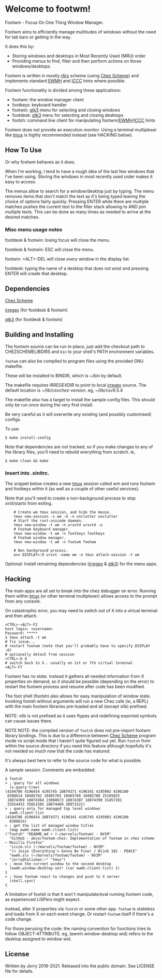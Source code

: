 # Welcome to footwm!

Footwm - Focus On One Thing Window Manager.

Footwm aims to efficiently manage multitudes of windows without the need for tab bars or getting in the way.

It does this by:
- Storing windows and desktops in Most Recently Used (MRU) order
- Providing menus to find, filter and then perform actions on those windows/desktops.

[EWMH]: https://specifications.freedesktop.org/wm-spec/wm-spec-latest.html "EWMH"
[ICCC]: https://www.x.org/docs/ICCCM/icccm.pdf

Footwm is written in mostly [r6rs](http://www.r6rs.org/) scheme (using [Chez Scheme]) and implements standard [EWMH] and [ICCC] hints where possible.

Footwm functionality is divided among these applications:
- footwm: the window manager client
- footkeys: keyboard handler
- footwin: [gtk3] menu for selecting and closing windows
- footdesk: [gtk3] menu for selecting and closing desktops
- footsh: command line client for manipulating footwm/[EWMH]/[ICCC] hints

[tmux]: https://github.com/tmux/tmux

Footwm does not provide an execution monitor. Using a terminal multiplexer like [tmux] is highly recommended instead (see HACKING below).

## How To Use

Or why footwm behaves as it does.

When I'm working, I tend to have a rough idea of the last few windows that I've been using. Storing the windows in most recently used order makes it easy to access.

The menus allow to search for a window/desktop just by typing. The menu removes items that don't match the text as it's being typed leaving the choice of options fairly quickly. Pressing ENTER while there are multiple matches pushes the current text to the filter stack allowing to AND join multiple texts. This can be done as many times as needed to arrive at the desired matches.

### Misc menu usage notes

footdesk & footwin: losing focus will close the menu.

footdesk & footwin: ESC will close the menu.

footwin: \<ALT>-DEL will close *every* window in the display list.

footdesk: typing the name of a desktop that does not exist and pressing ENTER will create that desktop.

## Dependencies

[Chez Scheme]: https://cisco.github.io/ChezScheme/ "Chez Scheme"
[irregex]: http://synthcode.com/scheme/irregex/ "irregex"
[gtk3]: https://developer.gnome.org/gtk3/stable/ "gtk3"

[Chez Scheme]

[irregex] (for footdesk & footwin)

[gtk3] (for footdesk & footwin)

## Building and Installing

The footwm source can be run in-place, just add the checkout path to CHEZSCHEMELIBDIRS and `bin` to your shell's PATH environment variables.

`footwm` can also be compiled to program files using the provided GNU makefile.

These will be installed to BINDIR, which is ~/bin by default.

The makefile requires IRREGEXDIR to point to local [irregex] source. The default location is ~/lib/csv*chez-version*. eg, ~/lib/csv9.5.4

The makefile also has a target to install the sample config files. This should only be run once during the very first install.

Be very careful as it will overwrite any existing (and possibly customised) configs.

To use:

    $ make install-config

Note that dependencies are not tracked, so if you make changes to any of the library files, you'll need to rebuild everything from scratch. ie,

    $ make clean && make

### Insert into .xinitrc.

The snippet below creates a new [tmux] session called *wm* and runs footwm and footkeys within it (as well as a couple of other useful services).

Note that you'll need to create a non-background process to stop xinit/startx from exiting.

```
    # Create wm tmux session, and hide the mouse.
    tmux new-session -s wm -d -n unclutter unclutter
    # Start the rxvt-unicode daemon.
    tmux new-window -t wm -n urxvtd urxvtd -o
    # Footwm keyboard manager.
    tmux new-window -t wm -n footkeys footkeys
    # Footwm window manager.
    tmux new-window -t wm -n footwm footwm

    # Non background process.
    env DISPLAY=:0 urxvt -name wm -e tmux attach-session -t wm
```

Optional: Install remaining dependencies ([irregex] & [gtk3]) for the menu apps.

## Hacking

The main apps are all set to break into the chez debugger on error. Running them within [tmux] (or other terminal multiplexer) allows access to the prompt from any console.

On catastrophic error, you may need to switch out of X into a virtual terminal and then attach.

    <CTRL>-<ALT>-F2
    host login: <username>
    Password: *****
    $ tmux attach -t wm
    # fix issue...
    # restart footwm (note that you'll probably have to specify DISPLAY :0)
    # optionally detach from session
    <CTRL>-b d
    # switch back to X.. usually on 1st or 7th virtual terminal
    <ALT>-F7

Footwm has no state. Instead it gathers all needed information from X properties on demand, so it should be possible (depending on the error) to restart the footwm process and resume after code has been modified.

The foot shell (footsh) also allows for easy manipulation of window state. Invoking footsh without arguments will run a new Chez cafe (ie, a REPL) with the main footwm libraries pre-loaded and all (except xlib) prefixed.

NOTE: xlib is not prefixed as it uses ftypes and redefining exported symbols can cause issues there.

NOTE NOTE: the compiled version of `footsh` does not pre-import footwm library bindings. This is due to a difference between [Chez Scheme] program mode vs script mode that i haven't quite figured out yet. Run `footsh` from within the source directory if you need this feature although hopefully it's not needed so much now that the code has matured.

It's always best here to refer to the source code for what is possible.

A sample session. Comments are embedded:
```
$ footsh
> ; query for all windows
  (x-query-tree)
(4194786 4196454 4195745 18874371 4196341 4195903 4196100
 8388614 10485762 10485765 10485768 10485780 25165825
 18874369 18874384 23068673 18874387 18874390 31457281
 33554433 35651585 18874409 20971521)
> ; query only for managed top level windows
  ewmh.client-list
(4194786 4196454 18874371 4196341 4195745 4195903 4196100
  8388614)
> ; get the list of managed window titles
  (map ewmh.name ewmh.client-list)
("footsh" "README.md + (~/marvels/footwm) - NVIM"
  "GitHub - akce/footwm-chez: Implementation of footwm in chez scheme — Mozilla Firefox"
  "icccm.sls (~/marvels/footwm/footwm) - NVIM"
  "|> Josie (Everything's Gonna Be Fine) / Blink 182 - PEACE"
  "ewmh.sls (~/marvels/footwm/footwm) - NVIM"
  "jerry@talisman:~" "tmux")
> ; move the current window to the second desktop
  (ewmh.window-desktop-set! (car ewmh.client-list) 1)
1
> ; have footwm react to changes and push to X server
  (shell.sync)
1
```
A limitation of footsh is that it won't manipulate/eval running footwm code, as experienced LISPers might expect.

Instead, alter X properties via `footsh` or some other app. `footwm` is stateless and loads from X on each event change. Or restart `footwm` itself if there's a code change.

For those perusing the code: the naming convention for functions tries to follow OBJECT-ATTRIBUTE. eg, (ewmh.window-desktop wid) refers to the desktop assigned to window wid.

## License

Written by Jerry 2019-2021. Released into the public domain. See LICENSE file for details.
